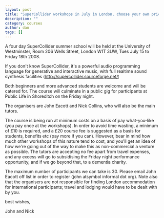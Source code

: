 ```yaml
---
layout: post
title: "SuperCollider workshops in July in London, choose your own price to attend"
description: ""
category: courses
author: dan
tags: []
---
```

A four day SuperCollider summer school will be held at the University of Westminster, Room 206 Wells Street, London W1T 3UW, Tues July 15 to Friday 18th 2008.

If you don't know SuperCollider, it's a powerful audio programming language for generative and interactive music, with full realtime sound synthesis facilities (http://supercollider.sourceforge.net/)

Both beginners and more advanced students are welcome and will be catered for. The course will culminate in a public gig for participants at Public Life in Shoreditch on the Friday night.

The organisers are John Eacott and Nick Collins, who will also be the main tutors.

The course is being run at minimum costs on a basis of pay what-you-like (you pay once at the workshops). In order to avoid time wasting, a minimum of £10 is required, and a £20 course fee is suggested as a basis for students, benefits etc (pay more if you can). However, bear in mind how much other workshops of this nature tend to cost, and you'll get an idea of how we're going out of the way to make this as non-commercial a venture as possible. The tutors are accepting no fee apart from travel expenses, and any excess will go to subsidising the Friday night performance opportunity, and if we go beyond that, to a dementia charity.

The maximum number of participants we can take is 30. Please email John Eacott off list in order to register (john atsymbol informal dot org). Note also that the organisers are not responsible for finding London accommodation for international participants; travel and lodging would have to be dealt with by you.

best wishes,

John and Nick

